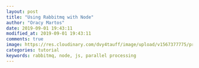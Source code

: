 ```yaml
---
layout: post
title: "Using Rabbitmq with Node"
author: "Oracy Martos"
date: 2019-09-01 19:43:11
modified_at: 2019-09-01 19:43:11
comments: true
image: https://res.cloudinary.com/dvy4tauff/image/upload/v1567377775/preview_using_rabbitmq_with_node_aypgns.png
categories: tutorial 
keywords: rabbitmq, node, js, parallel processing 
---
```

